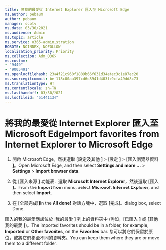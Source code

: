 ```yaml
---
title: 將我的最愛從 Internet Explorer 匯入至 Microsoft Edge
ms.author: pebaum
author: pebaum
manager: scotv
ms.date: 03/30/2021
ms.audience: Admin
ms.topic: article
ms.service: o365-administration
ROBOTS: NOINDEX, NOFOLLOW
localization_priority: Priority
ms.collection: Adm_O365
ms.custom:
- "9449"
- "9005491"
ms.openlocfilehash: 23a4f21c960f1809b66f631d34efec3c1e87ec20
ms.sourcegitcommit: bef118c00aa397cd6d8941d403fe9cfa49dd8c73
ms.translationtype: HT
ms.contentlocale: zh-TW
ms.lasthandoff: 03/30/2021
ms.locfileid: "51441134"
---
```

# <a name="import-favorites-from-internet-explorer-to-microsoft-edge"></a><span data-ttu-id="2e58d-102">將我的最愛從 Internet Explorer 匯入至 Microsoft Edge</span><span class="sxs-lookup"><span data-stu-id="2e58d-102">Import favorites from Internet Explorer to Microsoft Edge</span></span>

1. <span data-ttu-id="2e58d-103">開啟 Microsoft Edge，然後選取 [設定及其他 **]**  >  [設定 **]**  >  [匯入瀏覽器資料 **]**。</span><span class="sxs-lookup"><span data-stu-id="2e58d-103">Open Microsoft Edge, and then select **Settings and more ...** > **Settings** > **Import browser data**.</span></span>

1. <span data-ttu-id="2e58d-104">從 [匯入來源 **]** 功能表，選取 **Microsoft Internet Explorer**，然後選取 [匯入 **]**。</span><span class="sxs-lookup"><span data-stu-id="2e58d-104">From the **Import from** menu, select **Microsoft Internet Explorer**, and then select **Import**.</span></span>

1. <span data-ttu-id="2e58d-105">在 [全部完成!**]**</span><span class="sxs-lookup"><span data-stu-id="2e58d-105">In the **All done!**</span></span> <span data-ttu-id="2e58d-106">對話方塊中，選取 [完成]。</span><span class="sxs-lookup"><span data-stu-id="2e58d-106">dialog box, select Done.</span></span>

<span data-ttu-id="2e58d-107">匯入的我的最愛應該位於 [我的最愛 **]** 列上的資料夾中 (例如，[已匯入 **]** 或 [其他我的最愛 **]**)。</span><span class="sxs-lookup"><span data-stu-id="2e58d-107">The imported favorites should be in a folder, for example, **Imported** or **Other favorites**, on the **Favorites** bar.</span></span> <span data-ttu-id="2e58d-108">您可以將它們保留於原位，或將它們移至不同的資料夾。</span><span class="sxs-lookup"><span data-stu-id="2e58d-108">You can keep them where they are or move them to a different folder.</span></span>